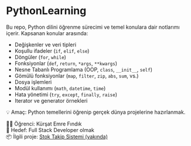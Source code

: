 # PythonLearning

Bu repo, Python dilini öğrenme sürecimi ve temel konulara dair notlarımı içerir. Kapsanan konular arasında:

- Değişkenler ve veri tipleri
- Koşullu ifadeler (`if`, `elif`, `else`)
- Döngüler (`for`, `while`)
- Fonksiyonlar (`def`, `return`, `*args`, `**kwargs`)
- Nesne Tabanlı Programlama (OOP, `class`, `__init__`, `self`)
- Gömülü fonksiyonlar (`map`, `filter`, `zip`, `abs`, `sum`, vs.)
- Dosya işlemleri
- Modül kullanımı (`math`, `datetime`, `time`)
- Hata yönetimi (`try`, `except`, `finally`, `raise`)
- Iterator ve generator örnekleri

💡 Amaç: Python temellerini öğrenip gerçek dünya projelerine hazırlanmak.

👨‍💻 Öğrenci: Kürşat Emre Fındık  
🎯 Hedef: Full Stack Developer olmak  
📦 İlgili proje: [Stok Takip Sistemi (yakında)](https://github.com/kursatfndk)
